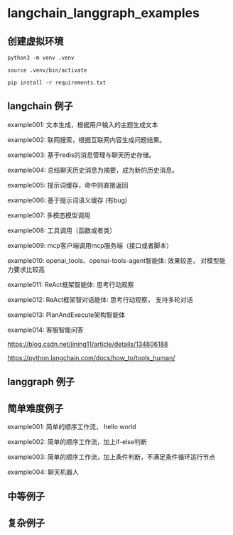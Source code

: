 # langchain_langgraph_examples

## 创建虚拟环境
```
python3 -m venv .venv

source .venv/bin/activate

pip install -r requirements.txt
```

## langchain 例子
example001: 文本生成，根据用户输入的主题生成文本

example002: 联网搜索，根据互联网内容生成问题结果。

example003: 基于redis的消息管理与聊天历史存储。

example004: 总结聊天历史消息为摘要，成为新的历史消息。

example005: 提示词缓存，命中则直接返回

example006: 基于提示词语义缓存 (有bug)

example007: 多模态模型调用

example008: 工具调用（函数或者类）

example009: mcp客户端调用mcp服务端（接口或者脚本）

example010: openai_tools、openai-tools-agent智能体: 效果较差， 对模型能力要求比较高

example011: ReAct框架智能体: 思考行动观察

example012: ReAct框架智对话能体: 思考行动观察， 支持多轮对话

example013: PlanAndExecute架构智能体

example014: 客服智能问答

https://blog.csdn.net/jining11/article/details/134806188

https://python.langchain.com/docs/how_to/tools_human/

## langgraph 例子
## 简单难度例子

example001: 简单的顺序工作流， hello world

example002: 简单的顺序工作流，加上if-else判断

example003: 简单的顺序工作流，加上条件判断，不满足条件循环运行节点

example004: 聊天机器人


## 中等例子

## 复杂例子